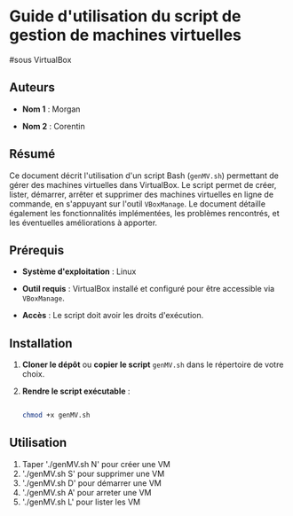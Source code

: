 # Guide d'utilisation du script de gestion de machines virtuelles 
#sous VirtualBox


## Auteurs

- **Nom 1** : Morgan

- **Nom 2** : Corentin


## Résumé

Ce document décrit l'utilisation d'un script Bash (`genMV.sh`)
permettant de gérer des machines virtuelles dans VirtualBox.
Le script permet de créer, lister, démarrer, arrêter et supprimer 
des machines virtuelles en ligne de commande, en s'appuyant sur 
l'outil `VBoxManage`. 
Le document détaille également les fonctionnalités implémentées, 
les problèmes rencontrés, et les éventuelles améliorations à apporter.


## Prérequis

- **Système d'exploitation** : Linux

- **Outil requis** : VirtualBox installé et configuré pour être 
accessible via `VBoxManage`.

- **Accès** : Le script doit avoir les droits d'exécution.


## Installation

1. **Cloner le dépôt** ou **copier le script** `genMV.sh` dans le 
répertoire de votre choix.

2. **Rendre le script exécutable** :

   ```bash

   chmod +x genMV.sh

## Utilisation 
1. Taper './genMV.sh N' pour créer une VM
2. './genMV.sh S' pour supprimer une VM
3. './genMV.sh D' pour démarrer une VM
4. './genMV.sh A' pour arreter une VM
5. './genMV.sh L' pour lister les VM
